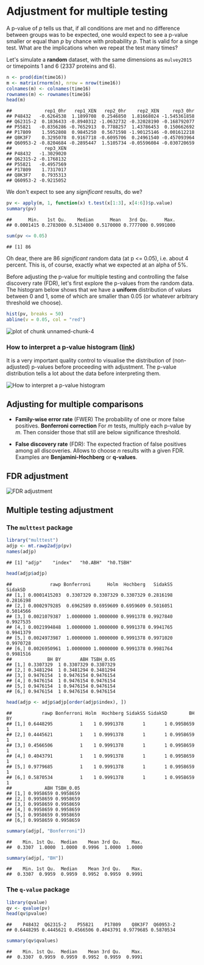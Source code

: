 # Adjustment for multiple testing



A p-value of *p* tells us that, if all conditions are met and no
difference between groups was to be expected, one would expect to see
a p-value smaller or equal than *p* by chance with probability
*p*. That is valid for a singe test. What are the implications when we
repeat the test many times?

Let's simulate a **random** dataset, with the same dimensions as
`mulvey2015` or timepoints 1 and 6 (2337 proteins and 
6). 


```r
n <- prod(dim(time16))
m <- matrix(rnorm(n), nrow = nrow(time16))
colnames(m) <- colnames(time16)
rownames(m) <- rownames(time16)
head(m)
```

```
##            rep1_0hr   rep1_XEN   rep2_0hr    rep2_XEN     rep3_0hr
## P48432   -0.6264538  1.1899708  0.2546850  1.81668024 -1.545361858
## Q62315-2  0.1836433 -0.8940312 -1.0632732 -0.32028190 -0.168792077
## P55821   -0.8356286 -0.7652913  0.7788257  1.43786453  0.150662692
## P17809    1.5952808  0.9845250  0.5671598 -1.90125146 -0.001612218
## Q8K3F7    0.3295078  0.9167718 -0.6095706  0.24961540 -0.457093964
## Q60953-2 -0.8204684 -0.2895447  1.5105734 -0.05596084 -0.030720659
##            rep3_XEN
## P48432   -1.3029020
## Q62315-2 -0.1768132
## P55821   -0.4957569
## P17809    1.7317017
## Q8K3F7    0.7935313
## Q60953-2 -0.9215052
```

We don't expect to see any *significant* results, do we?


```r
pv <- apply(m, 1, function(x) t.test(x[1:3], x[4:6])$p.value)
summary(pv)
```

```
##      Min.   1st Qu.    Median      Mean   3rd Qu.      Max. 
## 0.0001415 0.2783000 0.5134000 0.5170000 0.7777000 0.9991000
```

```r
sum(pv <= 0.05)
```

```
## [1] 86
```

Oh dear, there are 86 *significant* random data (at p
<= 0.05), i.e. about 4
percent. This is, of course, exactly what we expected at an alpha of
5%.

Before adjusting the p-value for multiple testing and controlling the
false discovery rate (FDR), let's first explore the p-values from the
random data. The histogram below shows that we have a **uniform**
distribution of values between 0 and 1, some of which are smaller than
0.05 (or whatever arbitrary threshold we choose).


```r
hist(pv, breaks = 50)
abline(v = 0.05, col = "red")
```

![plot of chunk unnamed-chunk-4](figure/unnamed-chunk-4-1.png)

### How to interpret a p-value histogram ([link](http://varianceexplained.org/statistics/interpreting-pvalue-histogram/))

It is a very important quality control to visualise the distribution
of (non-adjusted) p-values before proceeding with adjustment. The
p-value distribution tells a lot about the data before interpreting
them.

![How to interpret a p-value histogram](../img/plot_melted-1.png)

## Adjusting for multiple comparisons

* **Family-wise error rate** (FWER) The probability of one or more
    false positives. **Bonferroni correction** For *m* tests, multiply
    each p-value by *m*. Then consider those that still are below
    significance threshold.

* **False discovery rate** (FDR): The expected fraction of false
  positives among all discoveries. Allows to choose *n* results with a
  given FDR. Examples are **Benjamini-Hochberg** or **q-values**.

## FDR adjustment

![FDR adjustment](../img/adjhist.png)

## Multiple testing adjustment

### The `multtest` package


```r
library("multtest")
adjp <- mt.rawp2adjp(pv)
names(adjp)
```

```
## [1] "adjp"    "index"   "h0.ABH"  "h0.TSBH"
```


```r
head(adjp$adjp)
```

```
##              rawp Bonferroni      Holm  Hochberg   SidakSS   SidakSD
## [1,] 0.0001415203  0.3307329 0.3307329 0.3307329 0.2816198 0.2816198
## [2,] 0.0002979285  0.6962589 0.6959609 0.6959609 0.5016051 0.5014566
## [3,] 0.0021079387  1.0000000 1.0000000 0.9991378 0.9927840 0.9927535
## [4,] 0.0021994848  1.0000000 1.0000000 0.9991378 0.9941765 0.9941379
## [5,] 0.0024973987  1.0000000 1.0000000 0.9991378 0.9971020 0.9970728
## [6,] 0.0026950961  1.0000000 1.0000000 0.9991378 0.9981764 0.9981516
##             BH BY       ABH TSBH_0.05
## [1,] 0.3307329  1 0.3307329 0.3307329
## [2,] 0.3481294  1 0.3481294 0.3481294
## [3,] 0.9476154  1 0.9476154 0.9476154
## [4,] 0.9476154  1 0.9476154 0.9476154
## [5,] 0.9476154  1 0.9476154 0.9476154
## [6,] 0.9476154  1 0.9476154 0.9476154
```

```r
head(adjp <- adjp$adjp[order(adjp$index), ])
```

```
##           rawp Bonferroni Holm  Hochberg SidakSS SidakSD        BH BY
## [1,] 0.6448295          1    1 0.9991378       1       1 0.9958659  1
## [2,] 0.4445621          1    1 0.9991378       1       1 0.9958659  1
## [3,] 0.4566506          1    1 0.9991378       1       1 0.9958659  1
## [4,] 0.4043791          1    1 0.9991378       1       1 0.9958659  1
## [5,] 0.9779685          1    1 0.9991378       1       1 0.9958659  1
## [6,] 0.5870534          1    1 0.9991378       1       1 0.9958659  1
##            ABH TSBH_0.05
## [1,] 0.9958659 0.9958659
## [2,] 0.9958659 0.9958659
## [3,] 0.9958659 0.9958659
## [4,] 0.9958659 0.9958659
## [5,] 0.9958659 0.9958659
## [6,] 0.9958659 0.9958659
```

```r
summary(adjp[, "Bonferroni"])
```

```
##    Min. 1st Qu.  Median    Mean 3rd Qu.    Max. 
##  0.3307  1.0000  1.0000  0.9996  1.0000  1.0000
```

```r
summary(adjp[, "BH"])
```

```
##    Min. 1st Qu.  Median    Mean 3rd Qu.    Max. 
##  0.3307  0.9959  0.9959  0.9952  0.9959  0.9991
```

### The `q-value` package


```r
library(qvalue)
qv <- qvalue(pv)
head(qv$pvalue)
```

```
##    P48432  Q62315-2    P55821    P17809    Q8K3F7  Q60953-2 
## 0.6448295 0.4445621 0.4566506 0.4043791 0.9779685 0.5870534
```

```r
summary(qv$qvalues)
```

```
##    Min. 1st Qu.  Median    Mean 3rd Qu.    Max. 
##  0.3307  0.9959  0.9959  0.9952  0.9959  0.9991
```
